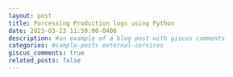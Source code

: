 ```yaml
---
layout: post
title: Porcessing Production logs using Python
date: 2023-03-23 11:59:00-0400
description: #an example of a blog post with giscus comments
categories: #sample-posts external-services
giscus_comments: true
related_posts: false
---
```


